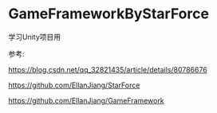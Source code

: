 # GameFrameworkByStarForce
学习Unity项目用

参考:

https://blog.csdn.net/qq_32821435/article/details/80786676

https://github.com/EllanJiang/StarForce

https://github.com/EllanJiang/GameFramework
